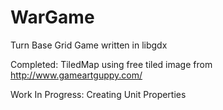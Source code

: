 # WarGame
Turn Base Grid Game written in libgdx

Completed:
TiledMap using free tiled image from http://www.gameartguppy.com/

Work In Progress:
Creating Unit Properties
